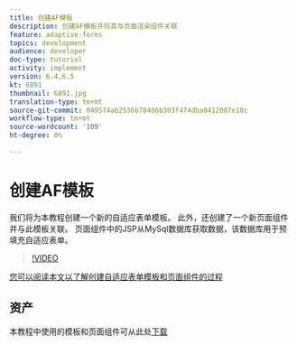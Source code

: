 ```yaml
---
title: 创建AF模板
description: 创建AF模板并将其与页面渲染组件关联
feature: adaptive-forms
topics: development
audience: developer
doc-type: tutorial
activity: implement
version: 6.4,6.5
kt: 6891
thumbnail: 6891.jpg
translation-type: tm+mt
source-git-commit: 049574ab2536b784d6b303f474dba0412007e18c
workflow-type: tm+mt
source-wordcount: '109'
ht-degree: 0%

---
```



# 创建AF模板

我们将为本教程创建一个新的自适应表单模板。 此外，还创建了一个新页面组件并与此模板关联。 页面组件中的JSP从MySql数据库获取数据，该数据库用于预填充自适应表单。


>[!VIDEO](https://video.tv.adobe.com/v/27828?quality=9&learn=on)

[您可以阅读本文以了解创建自适应表单模板和页面组件的过程](https://experienceleague.adobe.com/docs/experience-manager-learn/forms/storing-and-retrieving-form-data/part5.html?lang=en#storing-and-retrieving-form-data)


## 资产

本教程中使用的模板和页面组件可从此处[下载](assets/sign-multiple-forms-template.zip)





